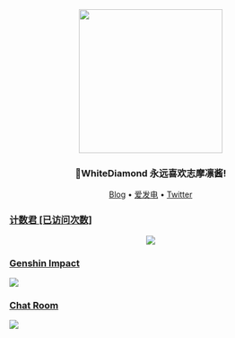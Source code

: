 <div align="center">
   <img src="https://tva3.sinaimg.cn/large/007u9AIjgy1h5l9pk897dj30rs0rsajm.jpg" height="256px" width="256px">
</div>
<h3 align="center">🎉WhiteDiamond 永远喜欢志摩凛酱!</h3>

<p align="center">
   <a target="_blank" href="https://www.yourworld.fun">Blog</a>  •
   <a target="_blank" href="https://afdian.net/@YourWorld">爱发电</a>  •
   <a target="_blank" href="https://twitter.com/Baizuanyoyo">Twitter
</p>

### 计数君 [已访问次数]

<div align="center">
   <img src="https://img.yourworld.fun/get/@github">
</div>

### Genshin Impact
  
![](https://genshin-card.yourworld.fun/detail/rand/190461177.png)
   
### Chat Room

[![](https://chat.yourworld.fun/room/@github/svg?width=750&height=360&limit=20&theme=light&fontSize=13&title=White_Diamond@github.com%20)](https://chat.yourworld.fun/room/@github?title=Github留言板)






